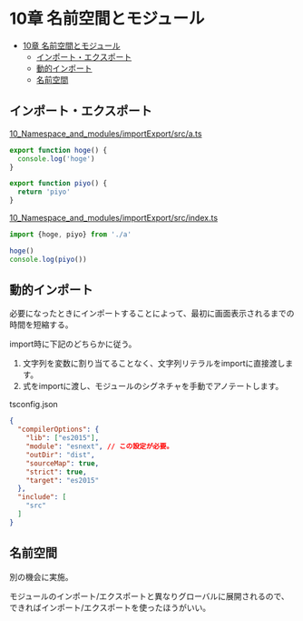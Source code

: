 # 10章 名前空間とモジュール

- [10章 名前空間とモジュール](#10章-名前空間とモジュール)
  - [インポート・エクスポート](#インポートエクスポート)
  - [動的インポート](#動的インポート)
  - [名前空間](#名前空間)

## インポート・エクスポート

[10_Namespace_and_modules/importExport/src/a.ts](10_Namespace_and_modules/importExport/src/a.ts)

``` ts
export function hoge() {
  console.log('hoge')
}

export function piyo() {
  return 'piyo'
}
```

[10_Namespace_and_modules/importExport/src/index.ts](10_Namespace_and_modules/importExport/src/index.ts)

``` ts
import {hoge, piyo} from './a'

hoge()
console.log(piyo())
```

## 動的インポート

必要になったときにインポートすることによって、最初に画面表示されるまでの時間を短縮する。

import時に下記のどちらかに従う。

1. 文字列を変数に割り当てることなく、文字列リテラルをimportに直接渡します。
2. 式をimportに渡し、モジュールのシグネチャを手動でアノテートします。

tsconfig.json

``` json
{
  "compilerOptions": {
    "lib": ["es2015"],
    "module": "esnext", // この設定が必要。
    "outDir": "dist",
    "sourceMap": true,
    "strict": true,
    "target": "es2015"
  },
  "include": [
    "src"
  ]
}
```

## 名前空間

別の機会に実施。

モジュールのインポート/エクスポートと異なりグローバルに展開されるので、できればインポート/エクスポートを使ったほうがいい。

